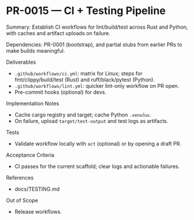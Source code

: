 # PR-0015 — CI + Testing Pipeline

Summary: Establish CI workflows for lint/build/test across Rust and Python, with caches and artifact uploads on failure.

Dependencies: PR-0001 (bootstrap), and partial stubs from earlier PRs to make builds meaningful.

Deliverables

- `.github/workflows/ci.yml`: matrix for Linux; steps for fmt/clippy/build/test (Rust) and ruff/black/pytest (Python).
- `.github/workflows/lint.yml`: quicker lint-only workflow on PR open.
- Pre-commit hooks (optional) for devs.

Implementation Notes

- Cache cargo registry and target; cache Python `.venv`/`uv`.
- On failure, upload `target/test-output` and test logs as artifacts.

Tests

- Validate workflow locally with `act` (optional) or by opening a draft PR.

Acceptance Criteria

- CI passes for the current scaffold; clear logs and actionable failures.

References

- docs/TESTING.md

Out of Scope

- Release workflows.

